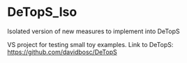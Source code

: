 # DeTopS_Iso
Isolated version of new measures to implement into DeTopS

VS project for testing small toy examples. 
Link to DeTopS: https://github.com/davidbosc/DeTopS
